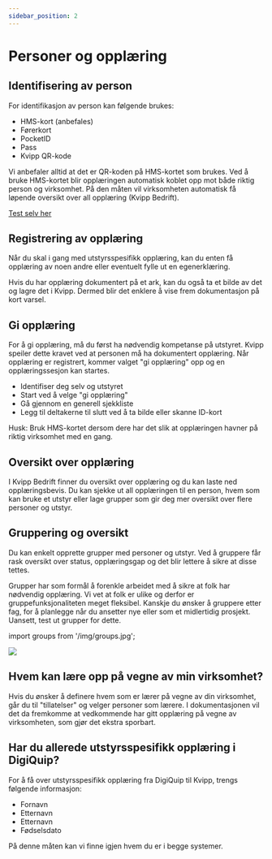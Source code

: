 ```yaml
---
sidebar_position: 2
---
```

# Personer og opplæring

## Identifisering av person

For identifikasjon av person kan følgende brukes:
+ HMS-kort (anbefales)
+ Førerkort
+ PocketID
+ Pass
+ Kvipp QR-kode

Vi anbefaler alltid at det er QR-koden på HMS-kortet som brukes. Ved å bruke HMS-kortet blir opplæringen automatisk koblet opp mot både riktig person og virksomhet. På den måten vil virksomheten automatisk få løpende oversikt over all opplæring (Kvipp Bedrift).

[Test selv her](https://kvipp.it)

## Registrering av opplæring
Når du skal i gang med utstyrsspesifikk opplæring, kan du enten få opplæring av noen andre eller eventuelt fylle ut en egenerklæring.

Hvis du har opplæring dokumentert på et ark, kan du også ta et bilde av det og lagre det i Kvipp. Dermed blir det enklere å vise frem dokumentasjon på kort varsel.

## Gi opplæring
For å gi opplæring, må du først ha nødvendig kompetanse på utstyret. Kvipp speiler dette kravet ved at personen må ha dokumentert opplæring. Når opplæring er registrert, kommer valget "gi opplæring" opp og en opplæringssesjon kan startes.

+ Identifiser deg selv og utstyret
+ Start ved å velge "gi opplæring"
+ Gå gjennom en generell sjekkliste
+ Legg til deltakerne til slutt ved å ta bilde eller skanne ID-kort

Husk: Bruk HMS-kortet dersom dere har det slik at opplæringen havner på riktig virksomhet med en gang.

## Oversikt over opplæring
I Kvipp Bedrift finner du oversikt over opplæring og du kan laste ned opplæringsbevis. Du kan sjekke ut all opplæringen til en person, hvem som kan bruke et utstyr eller lage grupper som gir deg mer oversikt over flere personer og utstyr.

## Gruppering og oversikt
Du kan enkelt opprette grupper med personer og utstyr. Ved å gruppere får rask oversikt over status, opplæringsgap og det blir lettere å sikre at disse tettes.

Grupper har som formål å forenkle arbeidet med å sikre at folk har nødvendig opplæring. Vi vet at folk er ulike og derfor er gruppefunksjonaliteten meget fleksibel. Kanskje du ønsker å gruppere etter fag, for å planlegge når du ansetter nye eller som et midlertidig prosjekt. Uansett, test ut grupper for dette.

import groups from '/img/groups.jpg';

 <img src={groups} style={{width:700}} />

## Hvem kan lære opp på vegne av min virksomhet?
Hvis du ønsker å definere hvem som er lærer på vegne av din virksomhet, går du til "tillatelser" og velger personer som lærere. I dokumentasjonen vil det da fremkomme at vedkommende har gitt opplæring på vegne av virksomheten, som gjør det ekstra sporbart.

## Har du allerede utstyrsspesifikk opplæring i DigiQuip?
For å få over utstyrsspesifikk opplæring fra DigiQuip til Kvipp, trengs følgende informasjon:
+ Fornavn
+ Etternavn
+ Etternavn
+ Fødselsdato

På denne måten kan vi finne igjen hvem du er i begge systemer.